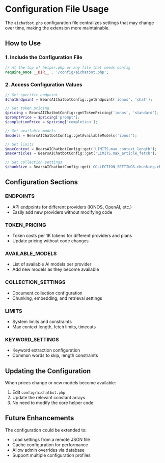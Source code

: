 # Configuration File Usage

The `aichatbot.php` configuration file centralizes settings that may change over time, making the extension more maintainable.

## How to Use

### 1. Include the Configuration File

```php
// At the top of helper.php or any file that needs config
require_once __DIR__ . '/config/aichatbot.php';
```

### 2. Access Configuration Values

```php
// Get specific endpoint
$chatEndpoint = BearsAIChatbotConfig::getEndpoint('ionos', 'chat');

// Get token pricing
$pricing = BearsAIChatbotConfig::getTokenPricing('ionos', 'standard');
$promptPrice = $pricing['prompt'];
$completionPrice = $pricing['completion'];

// Get available models
$models = BearsAIChatbotConfig::getAvailableModels('ionos');

// Get limits
$maxContext = BearsAIChatbotConfig::get('LIMITS.max_context_length');
$maxArticles = BearsAIChatbotConfig::get('LIMITS.max_article_fetch');

// Get collection settings
$chunkSize = BearsAIChatbotConfig::get('COLLECTION_SETTINGS.chunking.chunk_size');
```

## Configuration Sections

### ENDPOINTS
- API endpoints for different providers (IONOS, OpenAI, etc.)
- Easily add new providers without modifying code

### TOKEN_PRICING
- Token costs per 1K tokens for different providers and plans
- Update pricing without code changes

### AVAILABLE_MODELS
- List of available AI models per provider
- Add new models as they become available

### COLLECTION_SETTINGS
- Document collection configuration
- Chunking, embedding, and retrieval settings

### LIMITS
- System limits and constraints
- Max context length, fetch limits, timeouts

### KEYWORD_SETTINGS
- Keyword extraction configuration
- Common words to skip, length constraints

## Updating the Configuration

When prices change or new models become available:

1. Edit `config/aichatbot.php`
2. Update the relevant constant arrays
3. No need to modify the core helper code

## Future Enhancements

The configuration could be extended to:
- Load settings from a remote JSON file
- Cache configuration for performance
- Allow admin overrides via database
- Support multiple configuration profiles
